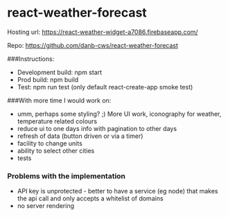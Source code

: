 # react-weather-forecast

Hosting url: https://react-weather-widget-a7086.firebaseapp.com/

Repo: https://github.com/danb-cws/react-weather-forecast

###Instructions:
* Development build: npm start
* Prod build: npm build
* Test: npm run test (only default react-create-app smoke test)

###With more time I would work on:
* umm, perhaps some styling? ;) More UI work, iconography for weather, temperature related colours
* reduce ui to one days info with pagination to other days
* refresh of data (button driven or via a timer)
* facility to change units
* ability to select other cities
* tests

### Problems with the implementation
* API key is unprotected - better to have a service (eg node) that makes the api call and only accepts a whitelist of domains
* no server rendering
